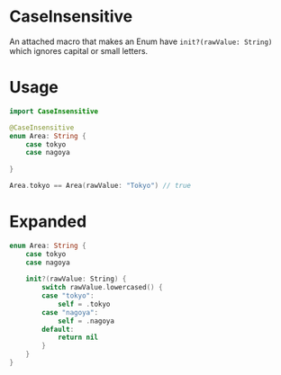 # CaseInsensitive
An attached macro that makes an Enum have `init?(rawValue: String)` which ignores capital or small letters.

# Usage

``` swift
import CaseInsensitive

@CaseInsensitive
enum Area: String {
    case tokyo
    case nagoya
    
}

Area.tokyo == Area(rawValue: "Tokyo") // true

```

# Expanded

``` swift
enum Area: String {
    case tokyo
    case nagoya
    
    init?(rawValue: String) {
        switch rawValue.lowercased() {
        case "tokyo":
            self = .tokyo
        case "nagoya":
            self = .nagoya
        default:
            return nil
        }
    }
}
```
